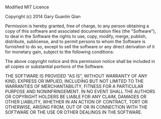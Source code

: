 Modified MIT Licence

Copyright (c) 2014 Gary Guanlin Qian

Permission is hereby granted, free of charge, to any person obtaining a copy
of this software and associated documentation files (the "Software"), to deal
in the Software the rights to use, copy, modify, merge, publish, distribute,
sublicense, and to permit persons to whom the Software is furnished to do so,
except to sell the software or any direct derivation of it for monetary gain, 
subject to the following conditions:

The above copyright notice and this permission notice shall be included in all
copies or substantial portions of the Software.

THE SOFTWARE IS PROVIDED "AS IS", WITHOUT WARRANTY OF ANY KIND, EXPRESS OR
IMPLIED, INCLUDING BUT NOT LIMITED TO THE WARRANTIES OF MERCHANTABILITY,
FITNESS FOR A PARTICULAR PURPOSE AND NONINFRINGEMENT. IN NO EVENT SHALL THE
AUTHORS OR COPYRIGHT HOLDERS BE LIABLE FOR ANY CLAIM, DAMAGES OR OTHER
LIABILITY, WHETHER IN AN ACTION OF CONTRACT, TORT OR OTHERWISE, ARISING FROM,
OUT OF OR IN CONNECTION WITH THE SOFTWARE OR THE USE OR OTHER DEALINGS IN THE
SOFTWARE.
